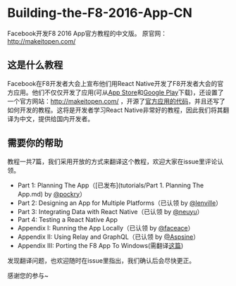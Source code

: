 # Building-the-F8-2016-App-CN
Facebook开发F8 2016 App官方教程的中文版。 原官网： http://makeitopen.com/

## 这是什么教程

Facebook在F8开发者大会上宣布他们用React Native开发了F8开发者大会的官方应用。他们不仅仅开发了应用(可从[App Store](https://itunes.apple.com/us/app/f8/id853467066)和[Google Play](https://play.google.com/store/apps/details?id=com.facebook.f8)下载)，还设置了一个官方网站：http://makeitopen.com/ ，开源了[官方应用的代码](https://github.com/fbsamples/f8app/)，并且还写了如何开发的教程。这将是开发者学习React Native非常好的教程，因此我们将其翻译为中文，提供给国内开发者。

## 需要你的帮助

教程一共7篇，我们采用开放的方式来翻译这个教程，欢迎大家在issue里评论认领。

* Part 1: Planning The App（[已发布](tutorials/Part 1. Planning The App.md) by [@pockry](https://github.com/pockry)）
* Part 2: Designing an App for Multiple Platforms（已认领 by [@lenville](https://github.com/lenville)）
* Part 3: Integrating Data with React Native（已认领 by [@neuyu](https://github.com/neuyu)）
* Part 4: Testing a React Native App
* Appendix I: Running the App Locally（已认领 by [@faceace](https://github.com/faceace)）
* Appendix II: Using Relay and GraphQL（已认领 by [@Aspsine](https://github.com/Aspsine)）
* Appendix III: Porting the F8 App To Windows(需翻译[这篇](https://ericroz.wordpress.com/2016/04/11/f8-app-on-windows-10-mobile/))

发现翻译问题，也欢迎随时在issue里指出，我们确认后会尽快更正。

感谢您的参与~
